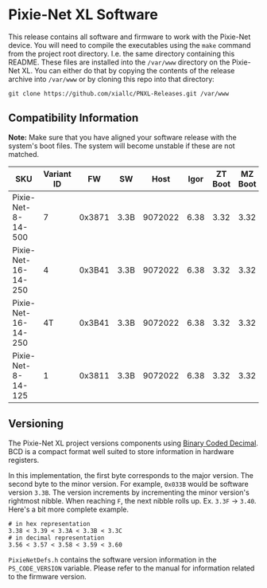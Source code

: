 # Pixie-Net XL Software

This release contains all software and firmware to work with the Pixie-Net device. You
will need to compile the executables using the `make` command from the project root
directory. I.e. the same directory containing this README. These files are installed
into the `/var/www` directory on the Pixie-Net XL. You can either do that by copying
the contents of the release archive into `/var/www` or by cloning this repo into that
directory:

```
git clone https://github.com/xiallc/PNXL-Releases.git /var/www
```

## Compatibility Information

**Note:** Make sure that you have aligned your software release with the system's
boot files. The system will become unstable if these are not matched.

| SKU                 | Variant ID | FW     | SW   | Host    | Igor | ZT Boot | MZ Boot | SD Image |
|---------------------|------------|--------|------|---------|------|---------|---------|----------|
| Pixie-Net-8-14-500  | 7          | 0x3871 | 3.3B | 9072022 | 6.38 | 3.32    | 3.32    | 09072022 |
| Pixie-Net-16-14-250 | 4          | 0x3B41 | 3.3B | 9072022 | 6.38 | 3.32    | 3.32    | 09072022 |
| Pixie-Net-16-14-250 | 4T         | 0x3B41 | 3.3B | 9072022 | 6.38 | 3.32    | 3.32    | 09072022 |
| Pixie-Net-8-14-125  | 1          | 0x3811 | 3.3B | 9072022 | 6.38 | 3.32    | 3.32    | 09072022 |

## Versioning

The Pixie-Net XL project versions components
using [Binary Coded Decimal](https://en.wikipedia.org/wiki/Binary-coded_decimal).
BCD is a compact format well suited to store information in hardware registers.

In this implementation, the first byte corresponds to the major version. The second
byte to the minor version. For example, `0x033B` would be software version `3.3B`. The
version increments by incrementing the minor version's rightmost nibble. When reaching
`F`, the next nibble rolls up. Ex. `3.3F` -> `3.40`. Here's a bit more complete example.

```
# in hex representation
3.38 < 3.39 < 3.3A < 3.3B < 3.3C
# in decimal representation
3.56 < 3.57 < 3.58 < 3.59 < 3.60
```

`PixieNetDefs.h` contains the software version information in the `PS_CODE_VERSION`
variable. Please refer to the manual for information related to the firmware version.